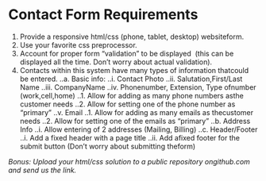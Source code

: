 # Contact Form Requirements
1. Provide​ ​a​ ​responsive​ ​html/css​ ​(phone,​ ​tablet,​ ​desktop)​ ​website​ ​form.
2. Use​ ​your​ ​favorite​ ​css​ ​preprocessor.
3. Account​ ​for​ ​proper​ ​form​ ​“validation”​ ​to​ ​be​ ​displayed​ ​
(this​ ​can​ ​be​ ​displayed​ ​all​ ​the​ ​time.​ ​Don’t​ ​worry about​ ​actual​ ​validation).
4. Contacts​ ​within​ ​this​ ​system​ ​have​ ​many​ ​types​ ​of​ ​information​ ​that​ ​could​ ​be​ ​entered.
    ..a. Basic​ ​info:
        ..i. Contact​ ​Photo
        ..ii. Salutation,​ ​First/Last​ ​Name
        ..iii. Company​​Name
        ..iv. Phone​​number,​​ Extension,​​ Type​​ of​​ number​​ (work,​​cell,​​home)
            ..1. Allow​ ​for​ ​adding​ ​as​ ​many​ ​phone​ ​numbers​ ​as​ ​the​ ​customer​ ​needs
            ..2. Allow​ ​for​ ​setting​ ​one​ ​of​ ​the​ ​phone​ ​number​ ​as​ ​“primary” 
        ..v. Email
            ..1. Allow​ ​for​ ​adding​ ​as​ ​many​ ​emails​ ​as​ ​the​ ​customer​ ​needs
            ..2. Allow​ ​for​ ​setting​ ​one​ ​of​ ​the​ ​emails​ ​as​ ​“primary”
    ..b. Address​ ​Info
        ..i. Allow​ ​entering​ ​of​ ​2​ ​addresses​ ​(Mailing,​ ​Billing) 
    ..c. Header/Footer
        ..i. Add​ ​a​ ​fixed​ ​header​ ​with​ ​a​ ​page​ ​title
        ..ii. Add​ ​a​ ​fixed​ ​footer​ ​for​ ​the​ ​submit​ ​button​ ​(Don’t​ ​worry​ ​about​ ​submitting​ ​the​ ​form)

*Bonus:​​ ​Upload​ ​your​ ​html/css​ ​solution​ ​to​ ​a​ ​public​ ​repository​ ​on​ ​github.com​ ​and​ ​send​ ​us​ ​the​ ​link.*
